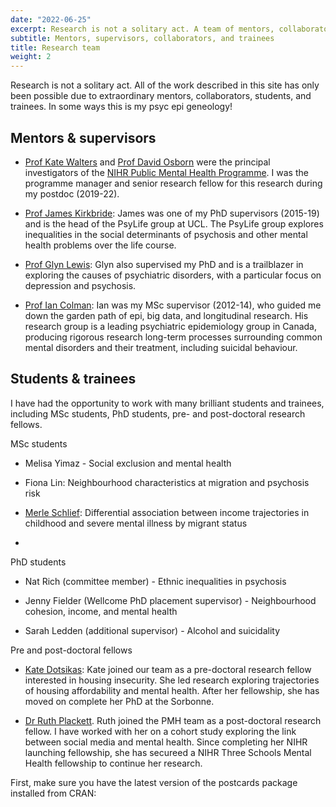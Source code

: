 ```yaml
---
date: "2022-06-25"
excerpt: Research is not a solitary act. A team of mentors, collaborators, and trainees have contributed to this research.
subtitle: Mentors, supervisors, collaborators, and trainees
title: Research team
weight: 2
---
```


Research is not a solitary act. All of the work described in this site has only been possible due to extraordinary mentors, collaborators, students, and trainees. In some ways this is my psyc epi geneology! 

## Mentors & supervisors
+ [Prof Kate Walters](https://iris.ucl.ac.uk/iris/browse/profile?upi=KWALT44) and [Prof David Osborn](https://www.ucl.ac.uk/psychiatry/people/david-osborn) were the principal investigators of the [NIHR Public Mental Health Programme](https://sphr.nihr.ac.uk/category/research/public-mental-health/). I was the programme manager and senior research fellow for this research during my postdoc (2019-22). 

+ [Prof James Kirkbride](https://www.psylife.eu/): James was one of my PhD supervisors (2015-19) and is the head of the PsyLife group at UCL. The PsyLife group explores inequalities in the social determinants of psychosis and other mental health problems over the life course. 

+ [Prof Glyn Lewis](https://www.ucl.ac.uk/brain-sciences/people/professor-glyn-lewis): Glyn also supervised my PhD and is a trailblazer in exploring the causes of psychiatric disorders, with a particular focus on depression and psychosis. 
+ [Prof Ian Colman](http://www.psychepi.com/): Ian was my MSc supervisor (2012-14), who guided me down the garden path of epi, big data, and longitudinal research. His research group is a leading psychiatric epidemiology group in Canada, producing rigorous research long-term processes surrounding common mental disorders and their treatment, including suicidal behaviour.

## Students & trainees 
I have had the opportunity to work with many brilliant students and trainees, including MSc students, PhD students, pre- and post-doctoral research fellows. 

MSc students
+ Melisa Yimaz - Social exclusion and mental health

+ Fiona Lin: Neighbourhood characteristics at migration and psychosis risk 

+ [Merle Schlief](https://iris.ucl.ac.uk/iris/browse/profile?upi=MMSCH77): Differential association between income trajectories in childhood and severe mental illness by migrant status

+ 

PhD students
+ Nat Rich (committee member) - Ethnic inequalities in psychosis

+ Jenny Fielder (Wellcome PhD placement supervisor) - Neighbourhood cohesion, income, and mental health 

+ Sarah Ledden (additional supervisor) - Alcohol and suicidality

Pre and post-doctoral fellows
+ [Kate Dotsikas](https://sphr.nihr.ac.uk/trainee/kate-dotsikas/): Kate joined our team as a pre-doctoral research fellow interested in housing insecurity. She led research exploring trajectories of housing affordability and mental health. After her fellowship, she has moved on complete her PhD at the Sorbonne. 

+ [Dr Ruth Plackett](https://sphr.nihr.ac.uk/news-and-events/behind-the-research-ruth-plackett/). Ruth joined the PMH team as a post-doctoral research fellow. I have worked with her on a cohort study exploring the link between social media and mental health. Since completing her NIHR launching fellowship, she has secureed a NIHR Three Schools Mental Health fellowship to continue her research. 

First, make sure you have the latest version of the postcards package installed from CRAN:
